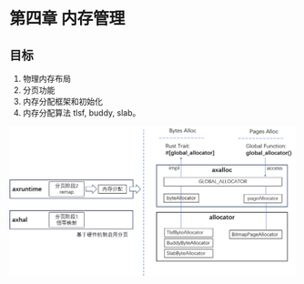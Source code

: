 # 第四章 内存管理



## 目标

1. 物理内存布局
1. 分页功能
1. 内存分配框架和初始化
1. 内存分配算法 tlsf, buddy, slab。

![image-20230908093104691](./img/img4_1.png)
